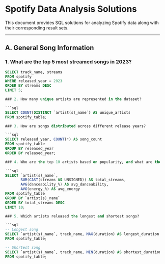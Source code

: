 # Spotify Data Analysis Solutions

This document provides SQL solutions for analyzing Spotify data along with their corresponding result sets.

---

## **A. General Song Information**

### 1. What are the top 5 most streamed songs in 2023?

```sql
SELECT track_name, streams
FROM spotify
WHERE released_year = 2023
ORDER BY streams DESC
LIMIT 5;

### 2. How many unique artists are represented in the dataset?

```sql
SELECT COUNT(DISTINCT `artist(s)_name`) AS unique_artists
FROM spotify_table;

### 3. How are songs distributed across different release years?

```sql
SELECT released_year, COUNT(*) AS song_count
FROM spotify_table
GROUP BY released_year
ORDER BY released_year;

### 4. Who are the top 10 artists based on popularity, and what are the average danceability and energy levels of their tracks?

```sql
SELECT `artist(s)_name`, 
       SUM(CAST(streams AS UNSIGNED)) AS total_streams, 
       AVG(danceability_%) AS avg_danceability, 
       AVG(energy_%) AS avg_energy
FROM spotify_table
GROUP BY `artist(s)_name`
ORDER BY total_streams DESC
LIMIT 10;

### 5. Which artists released the longest and shortest songs?

```sql
-- Longest song
SELECT `artist(s)_name`, track_name, MAX(duration) AS longest_duration
FROM spotify_table;

-- Shortest song
SELECT `artist(s)_name`, track_name, MIN(duration) AS shortest_duration
FROM spotify_table;

